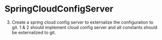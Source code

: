 # SpringCloudConfigServer
3) Create a spring cloud config server to externalize the configuration to git.
     1 & 2 should implement cloud config server and all constants should be externalized to git.
